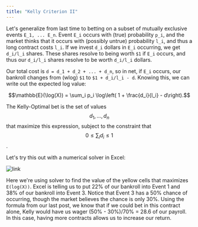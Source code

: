 ```yaml
---
title: "Kelly Criterion II"
---
```


Let's generalize from last time to betting on a subset of mutually exclusive events `E_1, ... E_n`. Event `E_i` occurs with (true) probability `p_i`, and the market thinks that it occurs with (possibly untrue) probability `l_i`, and thus a long contract costs `l_i`. If we invest `d_i` dollars in `E_i` occurring, we get `d_i/l_i` shares. These shares resolve to being worth `$1` if `E_i` occurs, and thus our `d_i/l_i` shares resolve to be worth `d_i/l_i` dollars.

Our total cost is `d = d_1 + d_2 + ... + d_n`, so in net, if `E_i` occurs, our bankroll changes from (wlog) `$1` to `$1 + d_i/l_i - d`. Knowing this, we can write out the expected log value:

$$\mathbb{E}(\log(X)) = \sum_i p_i \log\left( 1 + \frac{d_i}{l_i} - d\right).$$

The Kelly-Optimal bet is the set of values $$d_1, \ldots, d_n$$ that maximize this expression, subject to the constraint that $$0 \leq \sum_i d_i \leq 1$$.

Let's try this out with a numerical solver in Excel:

![link](http://i.imgur.com/uCAoYpj.png)

Here we're using solver to find the value of the yellow cells that maximizes `E(log(X))`. Excel is telling us to put 22% of our bankroll into Event 1 and 38% of our bankroll into Event 3. Notice that Event 3 has a 50% chance of occurring, though the market believes the chance is only 30%. Using the formula from our last post, we know that if we could bet in this contract alone, Kelly would have us wager (50% - 30%)/70% = 28.6 of our payroll. In this case, having more contracts allows us to increase our return.

